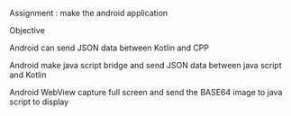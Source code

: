 Assignment : make the android application

Objective

Android can send JSON data between Kotlin and CPP

Android make java script bridge and send JSON data between java script and Kotlin

Android WebView capture full screen and send the BASE64 image to java script to display
